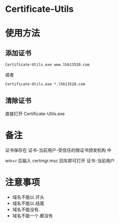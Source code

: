 # Certificate-Utils

# 使用方法
## 添加证书
```bat
Certificate-Utils.exe www.lhb13520.com
```
或者
```bat
Certificate-Utils.exe *.lhb13520.com
```
## 清除证书
直接打开 Certificate-Utils.exe

# 备注
证书保存在 证书-当前用户-受信任的根证书颁发机构 中

win+r 后输入 certmgr.msc 回车即可打开 证书-当前用户

# 注意事项
- 域名不能以.开头
- 域名不能以.结尾
- 域名不能没有.
- 域名不能一个.都没有